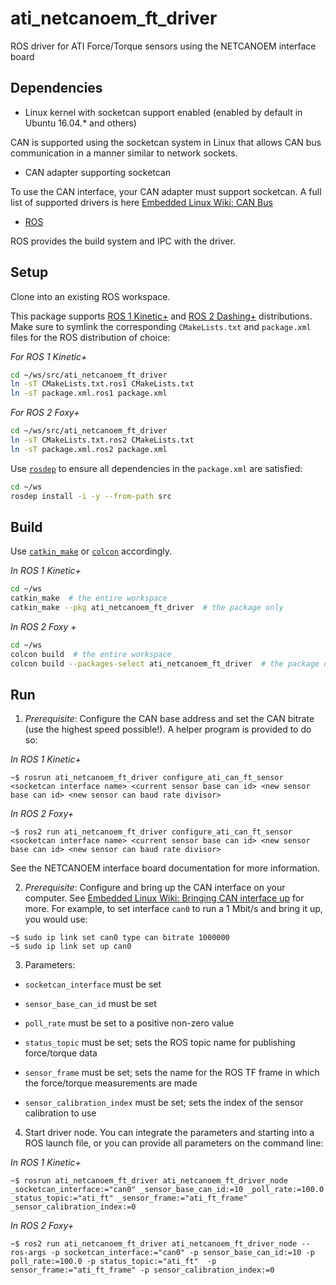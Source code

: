 # ati_netcanoem_ft_driver
ROS driver for ATI Force/Torque sensors using the NETCANOEM interface board

## Dependencies

- Linux kernel with socketcan support enabled (enabled by default in Ubuntu 16.04.* and others)

CAN is supported using the socketcan system in Linux that allows CAN bus communication in a manner similar to network sockets.

- CAN adapter supporting socketcan

To use the CAN interface, your CAN adapter must support socketcan. A full list of supported drivers is here [Embedded Linux Wiki: CAN Bus](https://elinux.org/CAN_Bus)

- [ROS](http://ros.org)

ROS provides the build system and IPC with the driver.

## Setup

Clone into an existing ROS workspace.

This package supports [ROS 1 Kinetic+](http://wiki.ros.org/ROS/Installation) and [ROS 2 Dashing+](https://index.ros.org/doc/ros2/Installation/) distributions.
Make sure to symlink the corresponding `CMakeLists.txt` and `package.xml` files for the ROS distribution of choice:

*For ROS 1 Kinetic+*
```sh
cd ~/ws/src/ati_netcanoem_ft_driver
ln -sT CMakeLists.txt.ros1 CMakeLists.txt
ln -sT package.xml.ros1 package.xml
```

*For ROS 2 Foxy+*
```sh
cd ~/ws/src/ati_netcanoem_ft_driver
ln -sT CMakeLists.txt.ros2 CMakeLists.txt
ln -sT package.xml.ros2 package.xml
```

Use [`rosdep`](https://docs.ros.org/independent/api/rosdep/html/) to ensure all dependencies in the `package.xml` are satisfied:

```sh
cd ~/ws
rosdep install -i -y --from-path src
```

## Build

Use [`catkin_make`](http://wiki.ros.org/catkin/commands/catkin_make) or [`colcon`](https://colcon.readthedocs.io/en/released/) accordingly.

*In ROS 1 Kinetic+*
```sh
cd ~/ws
catkin_make  # the entire workspace
catkin_make --pkg ati_netcanoem_ft_driver  # the package only
```

*In ROS 2 Foxy +*
```sh
cd ~/ws
colcon build  # the entire workspace
colcon build --packages-select ati_netcanoem_ft_driver  # the package only
```

## Run

1. *Prerequisite*: Configure the CAN base address and set the CAN bitrate (use the highest speed possible!). A helper program is provided to do so:

*In ROS 1 Kinetic+*

```
~$ rosrun ati_netcanoem_ft_driver configure_ati_can_ft_sensor <socketcan interface name> <current sensor base can id> <new sensor base can id> <new sensor can baud rate divisor>
```

*In ROS 2 Foxy+*

```
~$ ros2 run ati_netcanoem_ft_driver configure_ati_can_ft_sensor <socketcan interface name> <current sensor base can id> <new sensor base can id> <new sensor can baud rate divisor>
```

See the NETCANOEM interface board documentation for more information.

2. *Prerequisite*: Configure and bring up the CAN interface on your computer. See [Embedded Linux Wiki: Bringing CAN interface up](http://elinux.org/Bringing_CAN_interface_up) for more. For example, to set interface `can0` to run a 1 Mbit/s and bring it up, you would use:

```
~$ sudo ip link set can0 type can bitrate 1000000
~$ sudo ip link set up can0

```

3. Parameters:

- `socketcan_interface` must be set

- `sensor_base_can_id` must be set

- `poll_rate` must be set to a positive non-zero value

- `status_topic` must be set; sets the ROS topic name for publishing force/torque data

- `sensor_frame` must be set; sets the name for the ROS TF frame in which the force/torque measurements are made

- `sensor_calibration_index` must be set; sets the index of the sensor calibration to use

4. Start driver node. You can integrate the parameters and starting into a ROS launch file, or you can provide all parameters on the command line:

*In ROS 1 Kinetic+*
```
~$ rosrun ati_netcanoem_ft_driver ati_netcanoem_ft_driver_node _socketcan_interface:="can0" _sensor_base_can_id:=10 _poll_rate:=100.0 _status_topic:="ati_ft" _sensor_frame:="ati_ft_frame" _sensor_calibration_index:=0
```

*In ROS 2 Foxy+*
```
~$ ros2 run ati_netcanoem_ft_driver ati_netcanoem_ft_driver_node --ros-args -p socketcan_interface:="can0" -p sensor_base_can_id:=10 -p poll_rate:=100.0 -p status_topic:="ati_ft"  -p sensor_frame:="ati_ft_frame" -p sensor_calibration_index:=0
```
